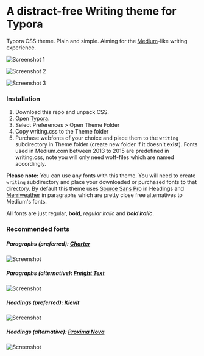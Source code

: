 # A distract-free Writing theme for Typora

Typora CSS theme. Plain and simple. Aiming for the [Medium](http://medium.com)-like writing experience.

![Screenshot 1](https://i.imgur.com/UOjVbYK.png "Screenshot")

![Screenshot 2](https://rolle.wtf/typora-writing-theme-1.png "Screenshot")

![Screenshot 3](https://rolle.wtf/typora-writing-theme-2.png "Screenshot")

### Installation

1. Download this repo and unpack CSS.
2. Open [Typora](http://typora.io).
3. Select Preferences > Open Theme Folder
4. Copy writing.css to the Theme folder
5. Purchase webfonts of your choice and place them to the `writing` subdirectory in Theme folder (create new folder if it doesn't exist). Fonts used in Medium.com between 2013 to 2015 are predefined in writing.css, note you will only need woff-files which are named accordingly.

**Please note:** You can use any fonts with this theme. You will need to create `writing` subdirectory and place your downloaded or purchased fonts to that directory. By default this theme uses [Source Sans Pro](https://www.google.com/fonts/specimen/Source+Sans+Pro) in Headings and [Merriweather](https://www.google.com/fonts/specimen/Merriweather) in paragraphs which are pretty close free alternatives to Medium's fonts.

All fonts are just regular, **bold**, *regular italic* and ***bold italic***.

### Recommended fonts

##### Paragraphs (preferred): [Charter](https://www.myfonts.com/fonts/itc/charter/)
![Screenshot](https://rolle.wtf/charter.png "Screenshot")

##### Paragraphs (alternative): [Freight Text](https://www.myfonts.com/fonts/garagefonts/freight-text/)
![Screenshot](https://rolle.wtf/freight.png "Screenshot")

##### Headings (preferred): [Kievit](http://www.myfonts.com/fonts/fontfont/kievit/)
![Screenshot](https://rolle.wtf/kievit.png "Screenshot")

##### Headings (alternative): [Proxima Nova](https://www.myfonts.com/fonts/marksimonson/proxima-nova/webfont_preview.html)
![Screenshot](https://rolle.wtf/proximanova.png "Screenshot")
